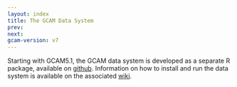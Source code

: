 ```yaml
---
layout: index
title: The GCAM Data System
prev: 
next: 
gcam-version: v7
---
```


Starting with GCAM5.1, the GCAM data system is developed as a separate R package, available on [github](https://github.com/JGCRI/gcamdata). Information on how to install and run the data system is available on the associated [wiki](https://github.com/JGCRI/gcamdata/wiki).

